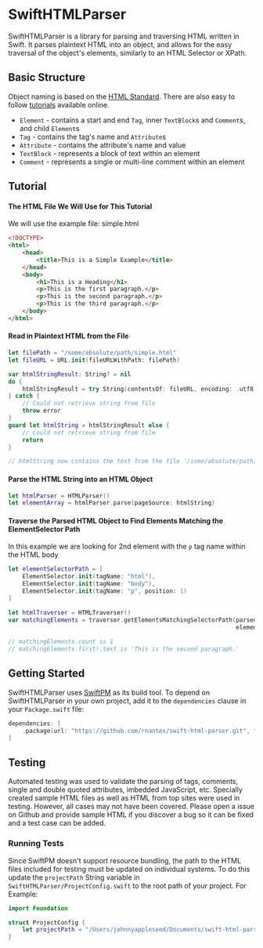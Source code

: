 # SwiftHTMLParser
SwiftHTMLParser is a library for parsing and traversing HTML written in Swift. It parses plaintext HTML into an object, and allows for the easy traversal of the object's elements, similarly to an HTML Selector or XPath.

## Basic Structure
Object naming is based on the [HTML Standard](https://html.spec.whatwg.org/dev/syntax.html#syntax). There are also easy to follow [tutorials](https://www.w3schools.com/html/default.asp) available online.

* `Element` - contains a start and end `Tag`, inner `TextBlock`s and `Comment`s, and child `Element`s
* `Tag` - contains the tag's name and `Attribute`s
* `Attribute` - contains the attribute's name and value
* `TextBlock` - represents a block of text within an element
* `Comment` - represents a single or multi-line comment within an element
 
## Tutorial

#### The HTML File We Will Use for This Tutorial
We will use the example file: simple.html
```HTML
<!DOCTYPE>
<html>
    <head>
        <title>This is a Simple Example</title>
    </head>
    <body>
        <h1>This is a Heading</h1>
        <p>This is the first paragraph.</p>
        <p>This is the second paragraph.</p>
        <p>This is the third paragraph.</p>
    </body>
</html>
```

#### Read in Plaintext HTML from the File
```swift
let filePath = "/some/absolute/path/simple.html"
let fileURL = URL.init(fileURLWithPath: filePath)

var htmlStringResult: String? = nil
do {
    htmlStringResult = try String(contentsOf: fileURL, encoding: .utf8)
} catch {
    // Could not retrieve string from file  
    throw error
}
guard let htmlString = htmlStringResult else {
    // Could not retrieve string from file
    return 
}

// htmlString now contains the text from the file '/some/absolute/path/simple.html'
```

#### Parse the HTML String into an HTML Object
```swift
let htmlParser = HTMLParser()
let elementArray = htmlParser.parse(pageSource: htmlString)
```

#### Traverse the Parsed HTML Object to Find Elements Matching the ElementSelector Path
In this example we are looking for 2nd element with the `p` tag name within the HTML body
```swift
let elementSelectorPath = [
    ElementSelector.init(tagName: "html"),
    ElementSelector.init(tagName: "body"),
    ElementSelector.init(tagName: "p", position: 1)
]

let htmlTraverser = HTMLTraverser()
var matchingElements = traverser.getElementsMatchingSelectorPath(parsedHTML: elementArray,
                                                                 elementSelectorPath: elementSelectorPath)
                                                                 
// matchingElements.count is 1
// matchingElements.first!.text is 'This is the second paragraph.'
```

## Getting Started
SwiftHTMLParser uses [SwiftPM](https://swift.org/package-manager/) as its build tool. To depend on SwiftHTMLParser in your own project, add it to the `dependencies` clause in your `Package.swift` file:
```swift
dependencies: [
    .package(url: "https://github.com/rnantes/swift-html-parser.git", from: "1.0.0")
]
```

## Testing
Automated testing was used to validate the parsing of tags, comments, single and double quoted attributes, imbedded JavaScript, etc. Specially created sample HTML files as well as HTML from top sites were used in testing. However, all cases may not have been covered. Please open a issue on Github and provide sample HTML if you discover a bug so it can be fixed and a test case can be added.

### Running Tests
Since SwiftPM doesn't support resource bundling, the path to the HTML files included for testing must be updated on individual systems. To do this update the `projectPath` String variable in `SwiftHTMLParser/ProjectConfig.swift` to the root path of your project. For Example: 
```swift
import Foundation

struct ProjectConfig {
    let projectPath = "/Users/johnnyappleseed/Documents/swift-html-parser/SwiftHTMLParser/"
}
```
